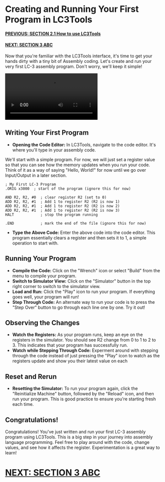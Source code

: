 # Creating and Running Your First Program in LC3Tools
#### [PREVIOUS: SECTION 2.1 How to use LC3Tools](/docs/2.1_using-LC3Tools.md)
#### [NEXT: SECTION 3 ABC](/docs/3_abc.md)
Now that you're familiar with the LC3Tools interface, it's time to get your hands dirty with a tiny bit of Assembly coding. Let's create and run your very first LC-3 assembly program. Don't worry, we'll keep it simple!

![](/imgs/first-program.mp4)

## Writing Your First Program
- **Opening the Code Editor:** In LC3Tools, navigate to the code editor. It's where you'll type in your assembly code.

We'll start with a simple program. For now, we will just set a register value so that you can see how the memory updates when you run your code. Think of it as a way of saying "Hello, World!" for now until we go over Input/Output in a later section.

```assembly
; My First LC-3 Program
.ORIG x3000  ; start of the program (ignore this for now)

AND R2, R2, #0  ; clear register R2 (set to 0)
ADD R2, R2, #1  ; Add 1 to register R2 (R2 is now 1)
ADD R2, R2, #1  ; Add 1 to register R2 (R2 is now 2)
ADD R2, R2, #1  ; Add 1 to register R2 (R2 is now 3)
HALT            ; stop the program running

.END            ; mark the end of the file (ignore this for now)
```
- **Type the Above Code:** Enter the above code into the code editor. This program essentially clears a register and then sets it to 1, a simple operation to start with.

## Running Your Program
- **Compile the Code:** Click on the "Wrench" icon or select "Build" from the menu to compile your program. 
- **Switch to Simulator View:** Click on the "Simulator" button in the top right corner to switch to the simulator view.
- **Load and Run:** Click the "Play" icon to run your program. If everything goes well, your program will run!
- **Step Through Code:** An alternate way to run your code is to press the "Step Over" button to go through each line one by one. Try it out!

## Observing the Changes
- **Watch the Registers:** As your program runs, keep an eye on the registers in the simulator. You should see R2 change from 0 to 1 to 2 to 3. This indicates that your program has successfully run. 
- **Watch while Stepping Through Code:** Experment around with stepping through the code instead of just pressing the "Play" icon to watch as the registers update and show you their latest value on each

## Reset and Rerun
- **Resetting the Simulator:** To run your program again, click the "Reinitialize Machine" button, followed by the "Reload" icon, and then run your program. This is good practice to ensure you're starting fresh each time.

## Congratulations!
Congratulations! You've just written and run your first LC-3 assembly program using LC3Tools. This is a big step in your journey into assembly language programming. Feel free to play around with the code, change values, and see how it affects the register. Experimentation is a great way to learn!

# [NEXT: SECTION 3 ABC](/docs/3_abc.md)

